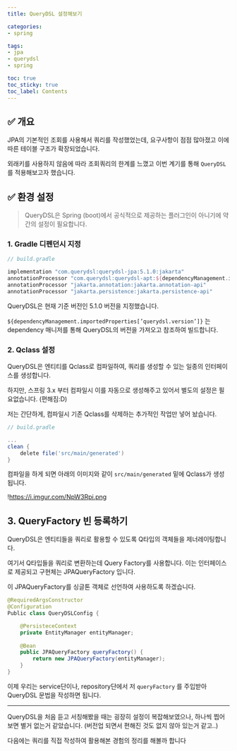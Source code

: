 ```yaml
---
title: QueryDSL 설정해보기

categories:
- spring

tags:
- jpa
- querydsl
- spring

toc: true
toc_sticky: true
toc_label: Contents
---
```


## ✅ 개요

JPA의 기본적인 조회를 사용해서 쿼리를 작성했었는데, 요구사항이 점점 많아졌고 이에 따른 테이블 구조가 확장되었습니다.

외래키를 사용하지 않음에 따라 조회쿼리의 한계를 느꼈고 이번 계기를 통해 `QueryDSL`를 적용해보고자 했습니다.

## ✅ 환경 설정

> QueryDSL은 Spring (boot)에서 공식적으로 제공하는 플러그인이 아니기에 약간의 설정이 필요합니다.
> 

### 1. Gradle 디펜던시 지정

```groovy
// build.gradle

implementation "com.querydsl:querydsl-jpa:5.1.0:jakarta"
annotationProcessor "com.querydsl:querydsl-apt:${dependencyManagement.importedProperties['querydsl.version']}:jakarta"
annotationProcessor "jakarta.annotation:jakarta.annotation-api"
annotationProcessor "jakarta.persistence:jakarta.persistence-api"
```

QueryDSL은 현재 기준 버전인 5.1.0 버전을 지정했습니다.

`${dependencyManagement.importedProperties[’querydsl.version’]}` 는 dependency 매니저를 통해 QueryDSL의 버전을 가져오고 참조하여 빌드합니다.

### 2. Qclass 설정

QueryDSL은 엔티티를 Qclass로 컴파일하여, 쿼리를 생성할 수 있는 일종의 인터페이스를 생성합니다.

하지만, 스프링 3.x 부터 컴파일시 이를 자동으로 생성해주고 있어서 별도의 설정은 필요없습니다. (편해짐:D)

저는 간단하게, 컴파일시 기존 Qclass를 삭제하는 추가적인 작업만 넣어 놨습니다.

```groovy
// build.gradle

...
clean {
    delete file('src/main/generated')
}
```

컴파일을 하게 되면 아래의 이미지와 같이 `src/main/generated` 밑에 Qclass가 생성됩니다.

!https://i.imgur.com/NpW3Rpi.png

## 3. QueryFactory 빈 등록하기

QueryDSL은 엔티티들을 쿼리로 활용할 수 있도록 Q타입의 객체들을 제너레이팅합니다. 

여기서 Q타입들을 쿼리로 변환하는데 Query Factory를 사용합니다. 이는 인터페이스로 제공되고 구현체는 JPAQueryFactory 입니다.

이 JPAQueryFactory를 싱글톤 객체로 선언하여 사용하도록 하겠습니다.

```java
@RequiredArgsConstructor
@Configuration
Public class QueryDSLConfig {

	@PersisteceContext
	private EntityManager entityManager;
	
	@Bean
	public JPAQueryFactory queryFactory() {
		return new JPAQueryFactory(entityManager);
	}
}
```

이제 우리는 service단이나, repository단에서 저 `queryFactory` 를 주입받아 QueryDSL 문법을 작성하면 됩니다.

---

QueryDSL을 처음 듣고 서칭해봤을 때는 굉장히 설정이 복잡해보였으나, 하나씩 찝어보면 별거 없는거 같았습니다. (버전업 되면서 편해진 것도 없지 않아 있는거 같고..)

다음에는 쿼리를 직접 작성하여 활용해본 경험의 정리를 해볼까 합니다
